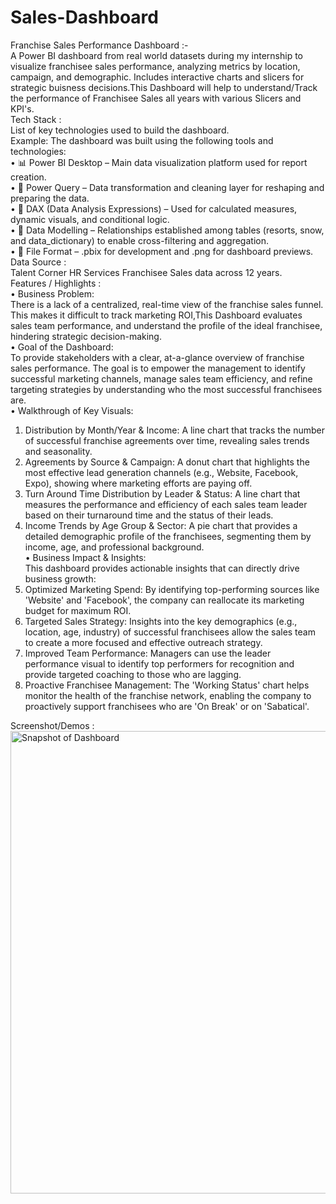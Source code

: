 # Sales-Dashboard
Franchise Sales Performance Dashboard :- <br>
A Power BI dashboard from real world datasets during my internship to visualize franchisee sales performance, analyzing metrics by location, campaign, and demographic. Includes interactive charts and slicers for strategic buisness decisions.This Dashboard will help to understand/Track the performance of Franchisee Sales all years with various Slicers and KPI's. <br>
Tech Stack :  <br>
List of key technologies used to build the dashboard.  <br>
Example: The dashboard was built using the following tools and technologies:  <br>
• 📊 Power BI Desktop – Main data visualization platform used for report creation.  <br>
• 📂 Power Query – Data transformation and cleaning layer for reshaping and preparing the data.  <br>
• 🧠 DAX (Data Analysis Expressions) – Used for calculated measures, dynamic visuals, and conditional logic. <br>
• 📝 Data Modelling – Relationships established among tables (resorts, snow, and data_dictionary) to enable cross-filtering and aggregation. <br>
• 📁 File Format – .pbix for development and .png for dashboard previews.<br>
Data Source : <br>
Talent Corner HR Services Franchisee Sales data across 12 years.<br>
Features / Highlights : <br>
• Business Problem:  <br>
There is a lack of a centralized, real-time view of the franchise sales funnel. This makes it difficult to track marketing ROI,This Dashboard evaluates sales team performance, and understand the profile of the ideal franchisee, hindering strategic decision-making. <br>
• Goal of the Dashboard:  <br>
To provide stakeholders with a clear, at-a-glance overview of franchise sales performance. The goal is to empower the management to identify successful marketing channels, manage sales team efficiency, and refine targeting strategies by understanding who the most successful franchisees are. <br>
• Walkthrough of Key Visuals: <br>
   1. Distribution by Month/Year & Income: A line chart that tracks the number of successful franchise agreements over time, revealing sales trends and seasonality. <br>
   2. Agreements by Source & Campaign: A donut chart that highlights the most effective lead generation channels (e.g., Website, Facebook, Expo), showing where marketing efforts are paying off. <br>
   3. Turn Around Time Distribution by Leader & Status: A line chart that measures the performance and efficiency of each sales team leader based on their      turnaround time and the status of their leads. <br>
   4. Income Trends by Age Group & Sector: A pie chart that provides a detailed demographic profile of the franchisees, segmenting them by income, age, and professional background. <br>
 • Business Impact & Insights: <br>
This dashboard provides actionable insights that can directly drive business growth:  <br>
   1. Optimized Marketing Spend: By identifying top-performing sources like 'Website' and 'Facebook', the company can reallocate its marketing budget for maximum ROI. <br>
   2. Targeted Sales Strategy: Insights into the key demographics (e.g., location, age, industry) of successful franchisees allow the sales team to create a more focused and effective outreach strategy. <br>
   3. Improved Team Performance: Managers can use the leader performance visual to identify top performers for recognition and provide targeted coaching to those who are lagging. <br>
   4. Proactive Franchisee Management: The 'Working Status' chart helps monitor the health of the franchise network, enabling the company to proactively support franchisees who are 'On Break' or on 'Sabatical'.  <br>
  
Screenshot/Demos :  <br>
<img width="1323" height="740" alt="Snapshot of Dashboard" src="https://github.com/user-attachments/assets/46bb957a-53b2-467f-aad6-57124eb37336" />

